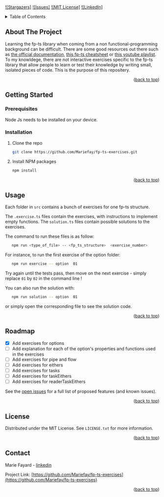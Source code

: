 <!-- Improved compatibility of back to top link: See: https://github.com/othneildrew/Best-README-Template/pull/73 -->

<a name="readme-top"></a>

<!--
*** Thanks for checking out the Best-README-Template. If you have a suggestion
*** that would make this better, please fork the repo and create a pull request
*** or simply open an issue with the tag "enhancement".
*** Don't forget to give the project a star!
*** Thanks again! Now go create something AMAZING! :D
-->

<!-- PROJECT SHIELDS -->
<!--
*** I'm using markdown "reference style" links for readability.
*** Reference links are enclosed in brackets [ ] instead of parentheses ( ).
*** See the bottom of this document for the declaration of the reference variables
*** for contributors-url, forks-url, etc. This is an optional, concise syntax you may use.
*** https://www.markdownguide.org/basic-syntax/#reference-style-links
-->

[![Stargazers]][stars-url]
[![Issues]][issues-url]
[![MIT License]][license-url]
[![LinkedIn]][linkedin-url]

<!-- TABLE OF CONTENTS -->
<details>
  <summary>Table of Contents</summary>
  <ol>
    <li>
      <a href="#about-the-project">About The Project</a>
    </li>
    <li>
      <a href="#getting-started">Getting Started</a>
      <ul>
        <li><a href="#prerequisites">Prerequisites</a></li>
        <li><a href="#installation">Installation</a></li>
      </ul>
    </li>
    <li><a href="#usage">Usage</a></li>
    <li><a href="#roadmap">Roadmap</a></li>
    <li><a href="#license">License</a></li>
    <li><a href="#contact">Contact</a></li>
  </ol>
</details>

<!-- ABOUT THE PROJECT -->

## About The Project

Learning the fp-ts library when coming from a non functional-programming background can be difficult.
There are some good resources out there such as [the official documentation](https://gcanti.github.io/fp-ts/), [this fp-ts cheatsheet](https://github.com/inato/fp-ts-cheatsheet) or [this youtube playlist](https://www.youtube.com/playlist?list=PLuPevXgCPUIMbCxBEnc1dNwboH6e2ImQo).
To my knowldege, there are not interactive exercises specific to the fp-ts library that allow people to learn or test their knowledge by writing small, isolated pieces of code. This is the purpose of this repositery.

<p align="right">(<a href="#readme-top">back to top</a>)</p>

<!-- GETTING STARTED -->

## Getting Started

### Prerequisites

Node Js needs to be installed on your device.

### Installation

1. Clone the repo
   ```sh
   git clone https://github.com/Mariefay/fp-ts-exercises.git
   ```
2. Install NPM packages
   ```sh
   npm install
   ```

<p align="right">(<a href="#readme-top">back to top</a>)</p>

<!-- USAGE EXAMPLES -->

## Usage

Each folder in `src` contains a bunch of exercises for one fp-ts structure.

The `.exercise.ts` files contain the exercises, with instructions to implement empty functions. 
The `solution.ts` files contain possible solutions to the exercises. 

The command to run these files is as follow:
```sh
   npm run <type_of_file> -- <fp_ts_structure>  <exercise_number>
```

For instance, to run the first exercise of the option folder: 
```sh
   npm run exercise -- option  01
```

Try again until the tests pass, then move on the next exercise - simply replace `01` by `02` in the command line !

You can also run the solution with:
```sh
   npm run solution -- option  01
``` 
or simply open the corresponding file to see the solution code.

<p align="right">(<a href="#readme-top">back to top</a>)</p>

<!-- ROADMAP -->

## Roadmap

- [x] Add exercises for options
- [ ] Add explanation for each of the option's properties and functions used in the exercises
- [ ] Add exercises for pipe and flow
- [ ] Add exercises for eithers
- [ ] Add exercises for tasks
- [ ] Add exercises for taskEithers
- [ ] Add exercises for readerTaskEithers

See the [open issues](https://github.com/Mariefay/fp-ts-exercises/issues) for a full list of proposed features (and known issues).

<p align="right">(<a href="#readme-top">back to top</a>)</p>

<!-- LICENSE -->

## License

Distributed under the MIT License. See `LICENSE.txt` for more information.

<p align="right">(<a href="#readme-top">back to top</a>)</p>

<!-- CONTACT -->

## Contact

Marie Fayard - [linkedin](https://www.linkedin.com/in/marie-fayard-585aa4133/)

Project Link: [https://github.com/Mariefay/fp-ts-exercises](https://github.com/Mariefay/fp-ts-exercises)

<p align="right">(<a href="#readme-top">back to top</a>)</p>


<!-- MARKDOWN LINKS & IMAGES -->
<!-- https://www.markdownguide.org/basic-syntax/#reference-style-links -->

[contributors-shield]: https://img.shields.io/github/contributors/othneildrew/Best-README-Template.svg?style=for-the-badge
[contributors-url]: https://github.com/othneildrew/Best-README-Template/graphs/contributors
[forks-shield]: https://img.shields.io/github/forks/othneildrew/Best-README-Template.svg?style=for-the-badge
[forks-url]: https://github.com/Mariefay/fp-ts-exercises/network/members
[stars-shield]: https://img.shields.io/github/stars/othneildrew/Best-README-Template.svg?style=for-the-badge
[stars-url]: https://github.com/Mariefay/fp-ts-exercises/stargazers
[issues-shield]: https://img.shields.io/github/issues/othneildrew/Best-README-Template.svg?style=for-the-badge
[issues-url]: https://github.com/Mariefay/fp-ts-exercises/issues
[license-shield]: https://img.shields.io/github/license/othneildrew/Best-README-Template.svg?style=for-the-badge
[license-url]: https://github.com/Mariefay/fp-ts-exercises/blob/main/LICENSE.txt
[linkedin-shield]: https://img.shields.io/badge/-LinkedIn-black.svg?style=for-the-badge&logo=linkedin&colorB=555
[linkedin-url]: https://www.linkedin.com/in/marie-fayard-585aa4133/
[product-screenshot]: images/screenshot.png
[next.js]: https://img.shields.io/badge/next.js-000000?style=for-the-badge&logo=nextdotjs&logoColor=white
[next-url]: https://nextjs.org/
[react.js]: https://img.shields.io/badge/React-20232A?style=for-the-badge&logo=react&logoColor=61DAFB
[react-url]: https://reactjs.org/
[vue.js]: https://img.shields.io/badge/Vue.js-35495E?style=for-the-badge&logo=vuedotjs&logoColor=4FC08D
[vue-url]: https://vuejs.org/
[angular.io]: https://img.shields.io/badge/Angular-DD0031?style=for-the-badge&logo=angular&logoColor=white
[angular-url]: https://angular.io/
[svelte.dev]: https://img.shields.io/badge/Svelte-4A4A55?style=for-the-badge&logo=svelte&logoColor=FF3E00
[svelte-url]: https://svelte.dev/
[laravel.com]: https://img.shields.io/badge/Laravel-FF2D20?style=for-the-badge&logo=laravel&logoColor=white
[laravel-url]: https://laravel.com
[bootstrap.com]: https://img.shields.io/badge/Bootstrap-563D7C?style=for-the-badge&logo=bootstrap&logoColor=white
[bootstrap-url]: https://getbootstrap.com
[jquery.com]: https://img.shields.io/badge/jQuery-0769AD?style=for-the-badge&logo=jquery&logoColor=white
[jquery-url]: https://jquery.com
